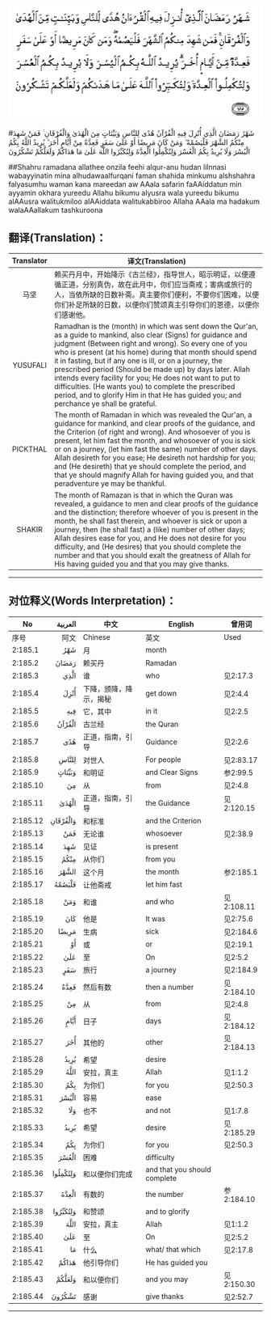 ![002:185](images/002_185.gif)

#شَهْرُ رَمَضَانَ الَّذِي أُنْزِلَ فِيهِ الْقُرْآنُ هُدًى لِلنَّاسِ وَبَيِّنَاتٍ مِنَ الْهُدَىٰ وَالْفُرْقَانِ ۚ فَمَنْ شَهِدَ مِنْكُمُ الشَّهْرَ فَلْيَصُمْهُ ۖ وَمَنْ كَانَ مَرِيضًا أَوْ عَلَىٰ سَفَرٍ فَعِدَّةٌ مِنْ أَيَّامٍ أُخَرَ ۗ يُرِيدُ اللَّهُ بِكُمُ الْيُسْرَ وَلَا يُرِيدُ بِكُمُ الْعُسْرَ وَلِتُكْمِلُوا الْعِدَّةَ وَلِتُكَبِّرُوا اللَّهَ عَلَىٰ مَا هَدَاكُمْ وَلَعَلَّكُمْ تَشْكُرُونَ 

##Shahru ramadana allathee onzila feehi alqur-anu hudan lilnnasi wabayyinatin mina alhudawaalfurqani faman shahida minkumu alshshahra falyasumhu waman kana mareedan aw AAala safarin faAAiddatun min ayyamin okhara yureedu Allahu bikumu alyusra wala yureedu bikumu alAAusra walitukmiloo alAAiddata walitukabbiroo Allaha AAala ma hadakum walaAAallakum tashkuroona 

## 翻译(Translation)：

| Translator | 译文(Translation)                                            |
| :--------: | ------------------------------------------------------------ |
|    马坚    | 赖买丹月中，开始降示《古兰经》，指导世人，昭示明证，以便遵循正道，分别真伪，故在此月中，你们应当斋戒；害病或旅行的人，当依所缺的日数补斋。真主要你们便利，不要你们困难，以便你们补足所缺的日数，以便你们赞颂真主引导你们的恩德，以便你们感谢他。 |
|  YUSUFALI  | Ramadhan is the (month) in which was sent down the Qur'an, as a guide to mankind, also clear (Signs) for guidance and judgment (Between right and wrong). So every one of you who is present (at his home) during that month should spend it in fasting, but if any one is ill, or on a journey, the prescribed period (Should be made up) by days later. Allah intends every facility for you; He does not want to put to difficulties. (He wants you) to complete the prescribed period, and to glorify Him in that He has guided you; and perchance ye shall be grateful. |
|  PICKTHAL  | The month of Ramadan in which was revealed the Qur'an, a guidance for mankind, and clear proofs of the guidance, and the Criterion (of right and wrong). And whosoever of you is present, let him fast the month, and whosoever of you is sick or on a journey, (let him fast the same) number of other days. Allah desireth for you ease; He desireth not hardship for you; and (He desireth) that ye should complete the period, and that ye should magnify Allah for having guided you, and that peradventure ye may be thankful. |
|   SHAKIR   | The month of Ramazan is that in which the Quran was revealed, a guidance to men and clear proofs of the guidance and the distinction; therefore whoever of you is present in the month, he shall fast therein, and whoever is sick or upon a journey, then (he shall fast) a (like) number of other days; Allah desires ease for you, and He does not desire for you difficulty, and (He desires) that you should complete the number and that you should exalt the greatness of Allah for His having guided you and that you may give thanks. |

---

## 对位释义(Words Interpretation)：

| No   | العربية | 中文    | English | 曾用词 |
| ---- | ------: | ------- | ------- | ------ |
| 序号 |    阿文 | Chinese | 英文    | Used   |
| 2:185.1  | شَهْرُ      | 月                     | month                        |            |
| 2:185.2  | رَمَضَانَ    | 赖买丹                 | Ramadan                      |            |
| 2:185.3  | الَّذِي     | 谁                     | who                          | 见2:17.3   |
| 2:185.4  | أُنْزِلَ     | 下降，颁降，降示，揭秘 | get down                     | 见2:4.4    |
| 2:185.5  | فِيهِ      | 它，其中               | in it                        | 见2:2.5    |
| 2:185.6  | الْقُرْآنُ   | 古兰经                 | the Quran                    |            |
| 2:185.7  | هُدًى      | 正道，指南，引导       | Guidance                     | 见2:2.6    |
| 2:185.8  | لِلنَّاسِ    | 对世人                 | For people                   | 见2:83.17  |
| 2:185.9  | وَبَيِّنَاتٍ   | 和明证                 | and Clear Signs              | 参2:99.5   |
| 2:185.10 | مِنَ       | 从                     | from                         | 见2:4.8    |
| 2:185.11 | الْهُدَىٰ    | 正道，指南，引导       | the Guidance                 | 见2:120.15 |
| 2:185.12 | وَالْفُرْقَانِ | 和标准                 | and the Criterion            |            |
| 2:185.13 | فَمَنْ      | 无论谁                 | whosoever                    | 见2:38.9   |
| 2:185.14 | شَهِدَ      | 见证                   | is present                   |            |
| 2:185.15 | مِنْكُمُ     | 从你们                 | from you                     |            |
| 2:185.16 | الشَّهْرَ    | 这个月                 | the month                    | 参2:185.1  |
| 2:185.17 | فَلْيَصُمْهُ   | 让他斋戒               | let him fast                 |            |
| 2:185.18 | وَمَنْ      | 和谁                   | and who                      | 见2:108.11 |
| 2:185.19 | كَانَ      | 他是                   | It was                       | 见2:75.6   |
| 2:185.20 | مَرِيضًا    | 生病                   | sick                         | 见2:184.6  |
| 2:185.21 | أَوْ       | 或                     | or                           | 见2:19.1   |
| 2:185.22 | عَلَىٰ      | 至                     | On                           | 见2:5.2    |
| 2:185.23 | سَفَرٍ      | 旅行                   | a journey                    | 见2:184.9  |
| 2:185.24 | فَعِدَّةٌ     | 然后有数               | then  a number               | 见2:184.10 |
| 2:185.25 | مِنْ       | 从                     | from                         | 见2:4.8    |
| 2:185.26 | أَيَّامٍ     | 日子                   | days                         | 见2:184.12 |
| 2:185.27 | أُخَرَ      | 其他的                 | other                        | 见2:184.13 |
| 2:185.28 | يُرِيدُ     | 希望                   | desire                       |            |
| 2:185.29 | اللَّهُ     | 安拉，真主             | Allah                        | 见1:1.2    |
| 2:185.30 | بِكُمُ      | 为你们                 | for you                      | 见2:50.3   |
| 2:185.31 | الْيُسْرَ    | 容易                   | ease                         |            |
| 2:185.32 | وَلَا      | 也不                   | and not                      | 见1:7.8    |
| 2:185.33 | يُرِيدُ     | 希望                   | desire                       | 见2:185.29 |
| 2:185.34 | بِكُمُ      | 为你们                 | for you                      | 见2:50.3   |
| 2:185.35 | الْعُسْرَ    | 困难                   | difficulty                   |            |
| 2:185.36 | وَلِتُكْمِلُوا | 和以便你们完成         | and that you should complete |            |
| 2:185.37 | الْعِدَّةَ    | 有数的                 | the number                   | 参2:184.10 |
| 2:185.38 | وَلِتُكَبِّرُوا | 和赞颂                 | and to glorify               |            |
| 2:185.39 | اللَّهَ     | 安拉，真主             | Allah                        | 见1:1.2    |
| 2:185.40 | عَلَىٰ      | 至                     | On                           | 见2:5.2    |
| 2:185.41 | مَا       | 什么                   | what/ that which             | 见2:17.8   |
| 2:185.42 | هَدَاكُمْ    | 他引导你们             | He has guided you            |            |
| 2:185.43 | وَلَعَلَّكُمْ   | 和以便你们             | and you may                  | 见2:150.30 |
| 2:185.44 | تَشْكُرُونَ   | 感谢                   | give thanks                  | 见2:52.7   |

---
